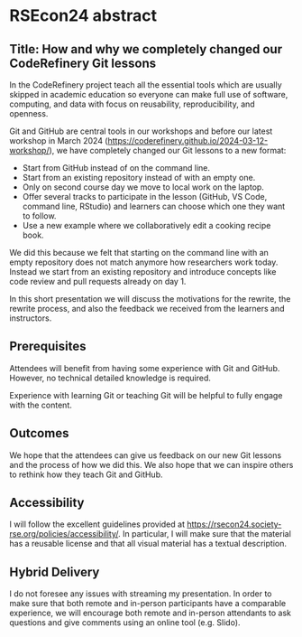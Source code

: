 # RSEcon24 abstract


## Title: How and why we completely changed our CodeRefinery Git lessons

In the CodeRefinery project teach all the essential tools which are usually
skipped in academic education so everyone can make full use of software,
computing, and data with focus on reusability, reproducibility, and openness.

Git and GitHub are central tools in our workshops and before our latest
workshop in March 2024 (https://coderefinery.github.io/2024-03-12-workshop/),
we have completely changed our Git lessons to a new format:
- Start from GitHub instead of on the command line.
- Start from an existing repository instead of with an empty one.
- Only on second course day we move to local work on the laptop.
- Offer several tracks to participate in the lesson (GitHub, VS Code, command
  line, RStudio) and learners can choose which one they want to follow.
- Use a new example where we collaboratively edit a cooking recipe book.

We did this because we felt that starting on the command line with an empty
repository does not match anymore how researchers work today. Instead we start
from an existing repository and introduce concepts like code review and pull
requests already on day 1.

In this short presentation we will discuss the motivations for the rewrite,
the rewrite process, and also the feedback we received from the learners and
instructors.


## Prerequisites

Attendees will benefit from having some experience with Git and GitHub.
However, no technical detailed knowledge is required.

Experience with learning Git or teaching Git will be helpful to fully engage
with the content.


## Outcomes

We hope that the attendees can give us feedback on our new Git lessons and the
process of how we did this. We also hope that we can inspire others to rethink
how they teach Git and GitHub.


## Accessibility

I will follow the excellent guidelines provided at
https://rsecon24.society-rse.org/policies/accessibility/. In particular, I
will make sure that the material has a reusable license and that all visual
material has a textual description.


## Hybrid Delivery

I do not foresee any issues with streaming my presentation.  In order to make
sure that both remote and in-person participants have a comparable experience,
we will encourage both remote and in-person attendants  to ask questions and
give comments using an online tool (e.g. Slido).

